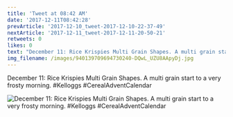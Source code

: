 ```yaml
---
title: 'Tweet at 08:42 AM'
date: '2017-12-11T08:42:28'
prevArticle: '2017-12-10_tweet-2017-12-10-22-37-49'
nextArticle: '2017-12-11_tweet-2017-12-11-20-50-21'
retweets: 0
likes: 0
text: "December 11: Rice Krispies Multi Grain Shapes. A multi grain start to a very frosty morning. #Kelloggs #CerealAdventCalendar"
img_filename: /images/940139709694730240-DQwL_UZU8AApyDj.jpg
---
```

December 11: Rice Krispies Multi Grain Shapes. A multi grain start to a very frosty morning. #Kelloggs #CerealAdventCalendar

![December 11: Rice Krispies Multi Grain Shapes. A multi grain start to a very frosty morning. #Kelloggs #CerealAdventCalendar](/images/940139709694730240-DQwL_UZU8AApyDj.jpg "December 11: Rice Krispies Multi Grain Shapes. A multi grain start to a very frosty morning. #Kelloggs #CerealAdventCalendar")